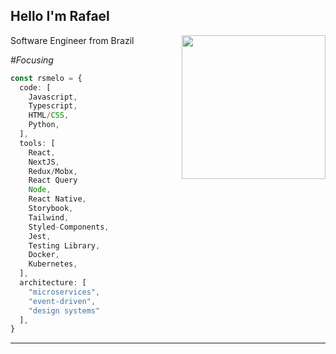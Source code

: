 <h2>Hello I'm Rafael</h2>
<img align='right' src="https://media2.giphy.com/media/zkRQ24mPZ1HvHj9pZ6/giphy.gif" width="230">
<p>Software Engineer from Brazil</p>

<em>#Focusing</em>

```typescript
const rsmelo = {
  code: [
    Javascript,
    Typescript,
    HTML/CSS,
    Python,
  ],
  tools: [
    React,
    NextJS,
    Redux/Mobx,
    React Query
    Node,
    React Native,
    Storybook,
    Tailwind,
    Styled-Components,
    Jest,
    Testing Library,
    Docker,
    Kubernetes,
  ],
  architecture: [
    "microservices",
    "event-driven",
    "design systems"
  ],
}
```

---
